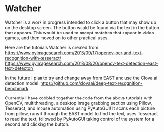 # Watcher
Watcher is a work in progress intended to click a button that may show up on the desktop screen. 
The button would be found via the text in the button that appears.
This would be used to accept matches that appear in video games, and then moved on to other practical uses.

Here are the tutorials Watcher is created from:
https://www.pyimagesearch.com/2018/09/17/opencv-ocr-and-text-recognition-with-tesseract/
https://www.pyimagesearch.com/2018/08/20/opencv-text-detection-east-text-detector/

In the future I plan to try and change away from EAST and use the Clova ai detection model.
https://github.com/clovaai/deep-text-recognition-benchmark

Currently I have cobbled together the code from the above tutorials with OpenCV, multithreading, a desktop image grabbing section using Pillow, Tesseract, and mouse automation using PyAutoGUI!
It scans each picture from pillow, runs it through the EAST model to find the text, uses Tesseract to read the text, followed by PyAutoGUI taking control of the system for a second and clicking the button.

